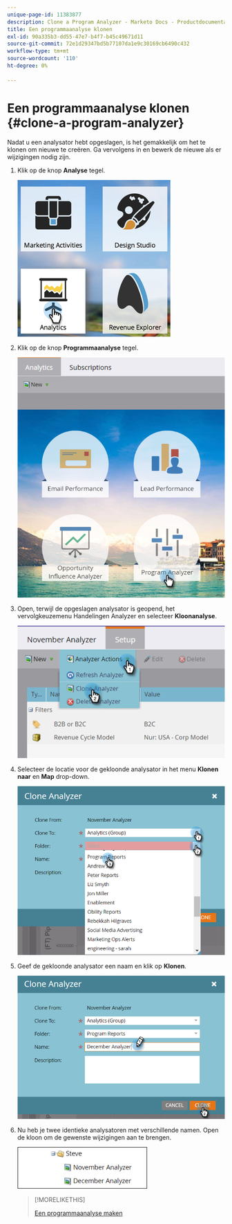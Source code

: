 ```yaml
---
unique-page-id: 11383877
description: Clone a Program Analyzer - Marketo Docs - Productdocumentatie
title: Een programmaanalyse klonen
exl-id: 90a335b3-dd55-47e7-b4f7-b45c49671d11
source-git-commit: 72e1d29347bd5b77107da1e9c30169cb6490c432
workflow-type: tm+mt
source-wordcount: '110'
ht-degree: 0%

---
```


# Een programmaanalyse klonen {#clone-a-program-analyzer}

Nadat u een analysator hebt opgeslagen, is het gemakkelijk om het te klonen om nieuwe te creëren. Ga vervolgens in en bewerk de nieuwe als er wijzigingen nodig zijn.

1. Klik op de knop **Analyse** tegel.

   ![](assets/2017-05-01-08-20-37.png)

1. Klik op de knop **Programmaanalyse** tegel.

   ![](assets/program-analyzer-icon-hand.png)

1. Open, terwijl de opgeslagen analysator is geopend, het vervolgkeuzemenu Handelingen Analyzer en selecteer **Kloonanalyse**.

   ![](assets/image2016-10-31-16-3a12-3a6.png)

1. Selecteer de locatie voor de gekloonde analysator in het menu **Klonen naar** en **Map** drop-down.

   ![](assets/image2016-10-31-16-3a13-3a42.png)

1. Geef de gekloonde analysator een naam en klik op **Klonen**.

   ![](assets/image2016-10-31-16-3a15-3a15.png)

1. Nu heb je twee identieke analysatoren met verschillende namen. Open de kloon om de gewenste wijzigingen aan te brengen.

   ![](assets/image2016-10-31-16-3a17-3a11.png)

   >[!MORELIKETHIS]
   >
   >[Een programmaanalyse maken](/help/marketo/product-docs/reporting/revenue-cycle-analytics/program-analytics/create-a-program-analyzer.md)
